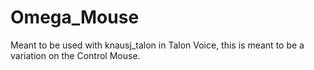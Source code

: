 # Omega_Mouse
Meant to be used with knausj_talon in Talon Voice, this is meant to be a variation on the Control Mouse.
